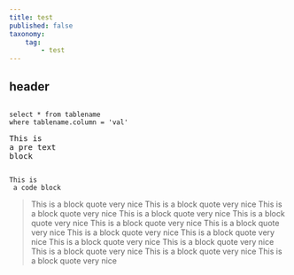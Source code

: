 ```yaml
---
title: test
published: false
taxonomy:
    tag:
        - test
---
```


<h2>header</h2>

<pre><code>
select * from tablename
where tablename.column = 'val'
</code></pre>

<pre>
This is 
a pre text
block
</pre>

<code>
This is
 a code block
</code>

<blockquote>
This is a
block quote
very nice
This is a
block quote
very nice
This is a
block quote
very nice
This is a
block quote
very nice
This is a
block quote
very nice
This is a
block quote
very nice
This is a
block quote
very nice
This is a
block quote
very nice
This is a
block quote
very nice
This is a
block quote
very nice
This is a
block quote
very nice
This is a
block quote
very nice
This is a
block quote
very nice
This is a
block quote
very nice
</blockquote>